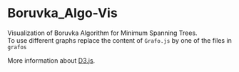 # Boruvka_Algo-Vis
Visualization of Boruvka Algorithm for Minimum Spanning Trees.  
To use different graphs replace the content of `Grafo.js` by one of the files in `grafos`  
  
More information about [D3.js](https://d3js.org/getting-started).
